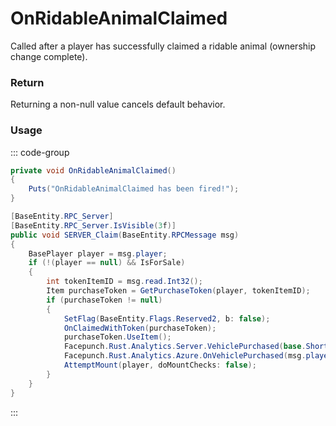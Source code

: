 <Badge type="danger" text="Carbon Compatible"/><Badge type="warning" text="Oxide Compatible"/>
# OnRidableAnimalClaimed
Called after a player has successfully claimed a ridable animal (ownership change complete).
### Return
Returning a non-null value cancels default behavior.

### Usage
::: code-group
```csharp [Example]
private void OnRidableAnimalClaimed()
{
	Puts("OnRidableAnimalClaimed has been fired!");
}
```
```csharp [Source — Assembly-CSharp @ RidableHorse2]
[BaseEntity.RPC_Server]
[BaseEntity.RPC_Server.IsVisible(3f)]
public void SERVER_Claim(BaseEntity.RPCMessage msg)
{
	BasePlayer player = msg.player;
	if (!(player == null) && IsForSale)
	{
		int tokenItemID = msg.read.Int32();
		Item purchaseToken = GetPurchaseToken(player, tokenItemID);
		if (purchaseToken != null)
		{
			SetFlag(BaseEntity.Flags.Reserved2, b: false);
			OnClaimedWithToken(purchaseToken);
			purchaseToken.UseItem();
			Facepunch.Rust.Analytics.Server.VehiclePurchased(base.ShortPrefabName);
			Facepunch.Rust.Analytics.Azure.OnVehiclePurchased(msg.player, this);
			AttemptMount(player, doMountChecks: false);
		}
	}
}

```
:::
